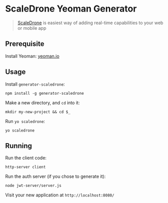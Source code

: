 # ScaleDrone Yeoman Generator

> [ScaleDrone](https://www.scaledrone.com) is easiest way of adding real-time capabilities to your web or mobile app

## Prerequisite

Install Yeoman: [yeoman.io](http://yeoman.io/)

## Usage

Install `generator-scaledrone`:
```
npm install -g generator-scaledrone
```

Make a new directory, and `cd` into it:
```
mkdir my-new-project && cd $_
```

Run `yo scaledrone`:
```
yo scaledrone
```

## Running

Run the client code:
```
http-server client
```

Run the auth server (if you chose to generate it):
```
node jwt-server/server.js
```

Visit your new application at `http://localhost:8080/`

